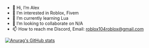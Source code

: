 - 👋 Hi, I’m Alex
- 👀 I’m interested in Roblox, Fivem
- 🌱 I’m currently learning Lua
- 💞️ I’m looking to collaborate on N/A
- 📫 How to reach me Discord, Email: roblox104roblox@gmail.com


[![Anurag's GitHub stats](https://github-readme-stats.vercel.app/api?username=roblox-afk&theme=dark)](https://github.com/anuraghazra/github-readme-stats)
